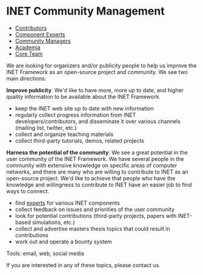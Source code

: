 # INET Community Management

*   [Contributors][1] 
*   [Component Experts][2] 
*   [Community Managers][3] 
*   [Academia][4] 
*   [Core Team][5] 

We are looking for organizers and/or publicity people to help us improve the INET Framework as an open-source project and community. We see two main directions: 

**Improve publicity**. We'd like to have more, more up to date, and higher quality information to be available about the INET Framework. 

*   keep the INET web site up to date with new information 
*   regularly collect progress information from INET developers/contributors, and disseminate it over various channels (mailing list, twitter, etc.) 
*   collect and organize teaching materials 
*   collect third-party tutorials, demos, related projects 

**Harness the potential of the community**. We see a great potential in the user community of the INET Framework. We have several people in the community with extensive knowledge on specific areas of computer networks, and there are many who are willing to contribute to INET as an open-source project. We'd like to achieve that people who have the knowledge and willingness to contribute to INET have an easier job to find ways to connect. 

*   find [experts][2] for various INET components 
*   collect feedback on issues and priorities of the user community 
*   look for potential contributions (third-party projects, papers with INET-based simulations, etc.) 
*   collect and advertise masters thesis topics that could result in contributions 
*   work out and operate a bounty system 

Tools: email, web, social media 

If you are interested in any of these topics, please contact us.

 [1]: http://localhost:/web/inet/index.php?n=Main.Contributors
 [2]: http://localhost:/web/inet/index.php?n=Main.ComponentExperts
 [3]: http://localhost:/web/inet/index.php?n=Main.CommunityManagers
 [4]: http://localhost:/web/inet/index.php?n=Main.Academia
 [5]: http://localhost:/web/inet/index.php?n=Main.CoreTeam